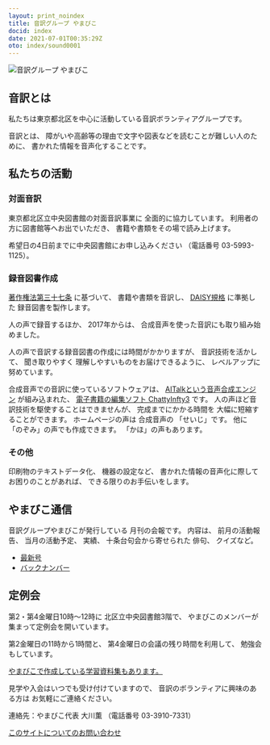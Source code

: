 ```yaml
---
layout: print_noindex
title: 音訳グループ やまびこ
docid: index
date: 2021-07-01T00:35:29Z
oto: index/sound0001
---
```


<img class="fullw" src="media/index/logo-w2color.png" alt="音訳グループ やまびこ" />

## <span data-dur="2.692" data-begin="42.353" id="xmri_000E" markdown="1">音訳とは</span>
<span data-dur="8.746" data-begin="45.045" id="xmri_000F" markdown="1">私たちは東京都北区を中心に活動している音訳ボランティアグループです。</span>

<span data-dur="1.491" data-begin="53.791" id="xmri_0010" markdown="1">音訳とは、</span>
<span data-dur="6.534" data-begin="55.282" id="xmri_0011" markdown="1">障がいや高齢等の理由で文字や図表などを読むことが難しい人のために、</span>
<span data-dur="5.274" data-begin="61.816" id="xmri_0012" markdown="1">書かれた情報を音声化することです。</span>


## <span data-dur="3.226" data-begin="67.090" id="xmri_0013" markdown="1">私たちの活動</span>


### <span data-dur="2.85" data-begin="70.316" id="xmri_0014" markdown="1">対面音訳</span>

<span data-dur="7.813" data-begin="73.166" id="xmri_0015" markdown="1">東京都北区立中央図書館の対面音訳事業に 全面的に協力しています。</span>
<span data-dur="3.444" data-begin="80.979" id="xmri_0016" markdown="1">利用者の方に図書館等へお出でいただき、</span>
<span data-dur="5.758" data-begin="84.423" id="xmri_0017" markdown="1">書籍や書類をその場で読み上げます。</span>

<span data-dur="4.767" data-begin="90.181" id="xmri_0018" markdown="1">希望日の4日前までに中央図書館にお申し込みください</span>
<span data-dur="7.6" data-begin="94.948" id="xmri_0019" markdown="1">（電話番号 03-5993-1125）。</span>


### <span data-dur="3.342" data-begin="102.548" id="xmri_001A" markdown="1">録音図書作成</span>

<a data-dur="4.54" data-begin="105.890" id="xmri_001B" markdown="1" href="https://elaws.e-gov.go.jp/search/elawsSearch/elaws_search/lsg0500/detail?lawId=345AC0000000048&amp;openerCode=1">著作権法第三十七条</a>
<span data-dur="1.48" data-begin="110.430" id="xmri_001C" markdown="1">に基づいて、</span>
<span data-dur="2.519" data-begin="111.910" id="xmri_001D" markdown="1">書籍や書類を音訳し、</span>
<a data-dur="3.116" data-begin="114.429" id="xmri_001E" markdown="1" href="./learn/daisy.html">DAISY規格</a>
<span data-dur="5.846" data-begin="117.545" id="xmri_001F" markdown="1">に準拠した 録音図書を製作します。</span>

<span data-dur="2.534" data-begin="123.391" id="xmri_0020" markdown="1">人の声で録音するほか、</span>
<span data-dur="2.236" data-begin="125.925" id="xmri_0021" markdown="1">2017年からは、</span>
<span data-dur="6.207" data-begin="128.161" id="xmri_0022" markdown="1">合成音声を使った音訳にも取り組み始めました。</span>

<span data-dur="5.775" data-begin="134.368" id="xmri_0023" markdown="1">人の声で音訳する録音図書の作成には時間がかかりますが、</span>
<span data-dur="2.197" data-begin="140.143" id="xmri_0024" markdown="1">音訳技術を活かして、</span>
<span data-dur="4.541" data-begin="142.340" id="xmri_0025" markdown="1">聞き取りやすく 理解しやすいものをお届けできるように、</span>
<span data-dur="4.455" data-begin="146.881" id="xmri_0026" markdown="1">レベルアップに努めています。</span>

<span data-dur="4.084" data-begin="151.336" id="xmri_0027" markdown="1">合成音声での音訳に使っているソフトウェアは、</span>
<a data-dur="4.982" data-begin="155.420" id="xmri_0028" markdown="1" href="https://www.ai-j.jp/about/">AITalkという音声合成エンジン</a>
<span data-dur="1.727" data-begin="160.402" id="xmri_0029" markdown="1">が組み込まれた、</span>
<a data-dur="5.816" data-begin="162.129" id="xmri_002A" markdown="1" href="http://www.sciaccess.net/jp/ChattyInfty/">電子書籍の編集ソフト ChattyInfty3</a>
<span data-dur="1.797" data-begin="167.945" id="xmri_002B" markdown="1">です。</span>
<span data-dur="4.646" data-begin="169.742" id="xmri_002C" markdown="1">人の声ほど音訳技術を駆使することはできませんが、</span>
<span data-dur="5.993" data-begin="174.388" id="xmri_002D" markdown="1">完成までにかかる時間を 大幅に短縮することができます。</span>
<span data-dur="3.296" data-begin="180.381" id="xmri_002E" markdown="1">ホームページの声は 合成音声の</span>
<span data-dur="2.187" data-begin="183.677" id="xmri_002F" markdown="1">「せいじ」です。</span>
<span data-dur="1.115" data-begin="185.864" id="xmri_0030" markdown="1">他に</span>
<span data-dur="3.383" data-begin="186.979" id="xmri_0031" markdown="1">「のぞみ」の声でも作成できます。</span>
<span data-dur="3.885" data-begin="190.362" id="xmri_0032" markdown="1">「かほ」の声もあります。</span>


### <span data-dur="2.452" data-begin="194.247" id="xmri_0033" markdown="1">その他</span>

<span data-dur="2.57" data-begin="196.699" id="xmri_0034" markdown="1">印刷物のテキストデータ化、</span>
<span data-dur="1.86" data-begin="199.269" id="xmri_0035" markdown="1">機器の設定など、</span>
<span data-dur="4.809" data-begin="201.129" id="xmri_0036" markdown="1">書かれた情報の音声化に際してお困りのことがあれば、</span>
<span data-dur="4.755" data-begin="205.938" id="xmri_0037" markdown="1">できる限りのお手伝いをします。</span>


## <span data-dur="2.919" data-begin="210.693" id="xmri_0038" markdown="1">やまびこ通信</span>

<span data-dur="5.768" data-begin="213.612" id="xmri_0039" markdown="1">音訳グループやまびこが発行している 月刊の会報です。</span>
<span data-dur="1.394" data-begin="219.380" id="xmri_003A" markdown="1">内容は、</span>
<span data-dur="2.399" data-begin="220.774" id="xmri_003B" markdown="1">前月の活動報告、</span>
<span data-dur="2.128" data-begin="223.173" id="xmri_003C" markdown="1">当月の活動予定、</span>
<span data-dur="1.378" data-begin="225.301" id="xmri_003D" markdown="1">実績、</span>
<span data-dur="3.238" data-begin="226.679" id="xmri_003E" markdown="1">十条台句会から寄せられた 俳句、</span>
<span data-dur="3.283" data-begin="229.917" id="xmri_003F" markdown="1">クイズなど。</span>

- <a data-dur="4.128" data-begin="233.200" id="xmri_0040" markdown="1" href="./p/tusin202106.html">最新号</a>
- <a data-dur="4.983" data-begin="237.328" id="xmri_0041" markdown="1" href="./p/bn.html">バックナンバー</a>

## <span data-dur="2.483" data-begin="242.311" id="xmri_0042" markdown="1">定例会</span>

<span data-dur="6.591" data-begin="244.794" id="xmri_0043" markdown="1">第2・第4金曜日10時～12時に 北区立中央図書館3階で、</span>
<span data-dur="6.425" data-begin="251.385" id="xmri_0044" markdown="1">やまびこのメンバーが集まって定例会を開いています。</span>

<span data-dur="3.483" data-begin="257.810" id="xmri_0045" markdown="1">第2金曜日の11時から1時間と、</span>
<span data-dur="3.886" data-begin="261.293" id="xmri_0046" markdown="1">第4金曜日の会議の残り時間を利用して、</span>
<span data-dur="4.281" data-begin="265.179" id="xmri_0047" markdown="1">勉強会もしています。</span>

<a data-dur="6.384" data-begin="269.460" id="xmri_0048" markdown="1" href="./learn/">やまびこで作成している学習資料集もあります。</a>

<span data-dur="3.98" data-begin="275.844" id="xmri_0049" markdown="1">見学や入会はいつでも受け付けていますので、</span>
<span data-dur="3.341" data-begin="279.824" id="xmri_004A" markdown="1">音訳のボランティアに興味のある方は</span>
<span data-dur="4.284" data-begin="283.165" id="xmri_004B" markdown="1">お気軽にご連絡ください。</span>

<span data-dur="4.255" data-begin="287.449" id="xmri_004C" markdown="1">連絡先：やまびこ代表 大川薫</span>
<span data-dur="5.974" data-begin="291.704" id="xmri_004D" markdown="1">（電話番号 03-3910-7331）</span>

<a data-dur="6.247" data-begin="297.678" id="xmri_004E" markdown="1" href="mailto:ymbk2016ml@gmail.com?Subject=やまびこウェブサイトについて">このサイトについてのお問い合わせ</a>


